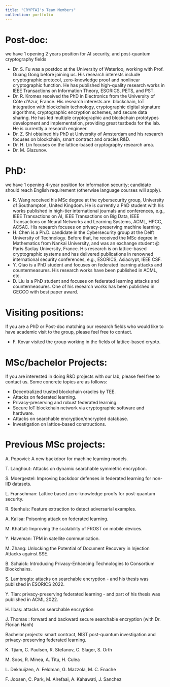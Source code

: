 ```yaml
---
title: "CRYPTAI's Team Members"
collection: portfolio
---
```


Post-doc: 
======
we have 1 opening 2 years position for AI security, and post-quantum cryptography fields

- Dr. S. Fu was a postdoc at the University of Waterloo, working with Prof. Guang Gong before joining us. His research interests include cryptographic protocol, zero-knowledge proof and nonlinear cryptographic function. He has published high-quality research works in IEEE Transactions on Information Theory, ESORICS, PETS, and PST. 
- Dr. R. Kromes received the PhD in Electronics from the University of Côte d'Azur, France.  His research interests are: blockchain, IoT integration with blockchain technology, cryptographic digital signature algorithms, cryptographic encryption schemes, and secure data sharing. He has led multiple cryptographic and blockchain prototypes development and implementation, providing great testbeds for the lab. He is currently a research engineer. 
- Dr. Z. Shi obtained his PhD at University of Amsterdam and his research focuses on blockchain, smart contract and oracles R\&D. 
- Dr. H. Lin focuses on the lattice-based cryptography research area. 
- Dr. M. Glazunov.  

PhD: 
======
we have 1 opening 4-year position for information security; candidate should reach English requirement (otherwise language courses will apply).  

- R. Wang received his MSc degree at the cybersecurity group, University of Southampton, United Kingdom. He is currently a PhD student with his works published in high-tier international journals and conferences, e.g., IEEE Transactions on AI, IEEE Transactions on Big Data, IEEE Transactions on Neural Networks and Learning Systems, ACML, HPCC, ACSAC. His research focuses on privacy-preserving machine learning. 
- H. Chen is a Ph.D. candidate in the Cybersecurity group at the Delft University of Technology. Before that, he received the MSc degree in Mathematics from Nankai University, and was an exchange student @ Paris Saclay University, France. His research is on lattice-based cryptographic systems and has delivered publications in renowned international security conferences, e.g., ESORICS, Asiacrypt, IEEE CSF. 
- Y. Qiao is a PhD student and focuses on federated learning attacks and countermeasures. His research works have been published in ACML, etc.
- D. Liu is a PhD student and focuses on federated learning attacks and countermeasures. One of his research works has been published in GECCO with best paper award. 

Visiting positions: 
======
If you are a PhD or Post-doc matching our research fields who would like to have academic visit to the group, please feel free to contact.  

- F. Kovar visited the group working in the fields of lattice-based crypto. 



MSc/bachelor Projects:
======
If you are interested in doing R&D projects with our lab, please feel free to contact us. Some concrete topics are as follows:
- Decentralized trusted blockchain oracles by TEE.
- Attacks on federated learning. 
- Privacy-preserving and robust federated learning. 
- Secure IoT blockchain network via cryptographic software and hardware.
- Attacks on searchable encryption/encrypted database.
- Investigation on lattice-based constructions. 


Previous MSc projects: 
======

A. Popovici: A new backdoor for machine learning models. 

T. Langhout: Attacks on dynamic searchable symmetric encryption.

S. Moergestel: Improving backdoor defenses in federated learning for non-IID datasets. 

L. Franschman: Lattice based zero-knowledge proofs for post-quantum security. 

R. Stenhuis: Feature extraction to detect adversarial examples. 

A. Kalisa: Poisoning attack on federated learning. 

M. Khattat: Improving the scalability of FROST on mobile devices. 

Y. Haveman: TPM in satellite  communication. 

M. Zhang: Unlocking the Potential of Document Recovery in Injection Attacks against SSE. 

B. Schaick: Introducing Privacy-Enhancing Technologies to Consortium Blockchains.  

S. Lambregts: attacks on searchable encryption - and his thesis was published in ESORICS 2022. 

Y. Tian: privacy-preserving federated learning  - and part of his thesis was published in ACML 2022. 

H. Ilbaş: attacks on searchable encryption

J. Thomas : forward and backward secure searchable encryption (with Dr. Florian Hanh)

Bachelor projects: smart contract, NIST post-quantum investigation and privacy-preserving federated learning. 

K. Tjiam, C. Paulsen, R. Stefanov, C. Slager, S. Orth

M. Soos, R. Minea, A. Titu, H. Culea

L. Dekhuijzen, A. Feldman, G. Mazzola, M. C. Enache

F. Joosen, C. Park, M. Alrefaai, A. Kahawati, J. Sanchez 